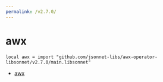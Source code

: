 ```yaml
---
permalink: /v2.7.0/
---
```


# awx

```jsonnet
local awx = import "github.com/jsonnet-libs/awx-operator-libsonnet/v2.7.0/main.libsonnet"
```



* [awx](awx/index.md)